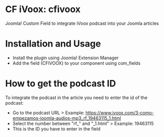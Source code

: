 # CF iVoox: cfivoox
Joomla! Custom Field to integrate iVoox podcast into your Joomla articles

# Installation and Usage
* Install the plugin using Joomla! Extension Manager
* Add the field (CFIVOOX) to your component using com_fields

# How to get the podcast ID
To integrate the podcast in the article you need to enter the id of the podcast:
* Go to the podcast URL > Example: https://www.ivoox.com/3-como-empezamos-joomla-audios-mp3_rf_19463115_1.html
* Select the number between "rf_" and "_1.html" > Example: 19463115
* This is the ID you have to enter in the field